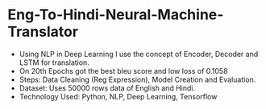# Eng-To-Hindi-Neural-Machine-Translator
- Using NLP in Deep Learning I use the concept of Encoder, Decoder and LSTM for translation.
- On 20th Epochs got the best bleu score and low loss of 0.1058
- Steps: Data Cleaning (Reg Expression), Model Creation and Evaluation.
- Dataset: Uses 50000 rows data of English and Hindi.
- Technology Used: Python, NLP, Deep Learning, Tensorflow
